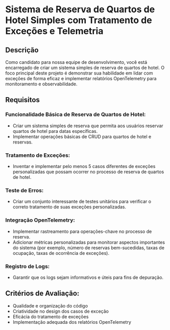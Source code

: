 # Sistema de Reserva de Quartos de Hotel Simples com Tratamento de Exceções e Telemetria

## Descrição

Como candidato para nossa equipe de desenvolvimento, você está encarregado de criar um sistema simples de reserva de quartos de hotel. O foco principal deste projeto é demonstrar sua habilidade em lidar com exceções de forma eficaz e implementar relatórios OpenTelemetry para monitoramento e observabilidade.

## Requisitos

### Funcionalidade Básica de Reserva de Quartos de Hotel:

- Criar um sistema simples de reserva que permita aos usuários reservar quartos de hotel para datas específicas.
- Implementar operações básicas de CRUD para quartos de hotel e reservas.

### Tratamento de Exceções:

- Inventar e implementar pelo menos 5 casos diferentes de exceções personalizadas que possam ocorrer no processo de reserva de quartos de hotel.

### Teste de Erros:

- Criar um conjunto interessante de testes unitários para verificar o correto tratamento de suas exceções personalizadas.

### Integração OpenTelemetry:

- Implementar rastreamento para operações-chave no processo de reserva.
- Adicionar métricas personalizadas para monitorar aspectos importantes do sistema (por exemplo, número de reservas bem-sucedidas, taxas de ocupação, taxas de ocorrência de exceções).

### Registro de Logs:

- Garantir que os logs sejam informativos e úteis para fins de depuração.

## Critérios de Avaliação:

- Qualidade e organização do código
- Criatividade no design dos casos de exceção
- Eficácia do tratamento de exceções
- Implementação adequada dos relatórios OpenTelemetry
